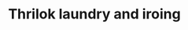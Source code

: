 ---
title: "Thrilok laundry and iroing"
url: /thiruvananthapuram/thrilok-laundry-and-iroing/
shop: laundry
---